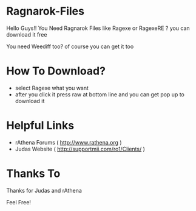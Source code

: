 # Ragnarok-Files

Hello Guys!!
You Need Ragnarok Files like Ragexe or RagexeRE ? 
you can download it free 

You need Weediff too?
of course you can get it too 

# How To Download?

* select Ragexe what you want
* after you click it press raw at bottom line and you can get pop up to download it

# Helpful Links

* rAthena Forums ( http://www.rathena.org )
* Judas Website ( http://supportmii.com/ro1/Clients/ )

# Thanks To

Thanks for Judas and rAthena

Feel Free!
